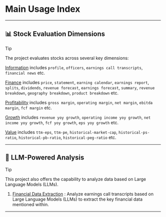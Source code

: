# Main Usage Index


---
## 📊 Stock Evaluation Dimensions

> [!TIP]
> The project evaluates stocks across several key dimensions:
> 
> [Information](Info_Examples.md) includes `profile`, `officers`, `earnings call transcripts`, `financial news` etc.
> 
> [Finance](Finance_Examples.md) includes `price`, `statement`, `earning calendar`, `earnings report`, `splits`, `dividends`, `revenue forecast`, `earnings forecast`, `summary`, `revenue breakdown`, `geography breakdown`, `product breakdown` etc.
> 
> [Profitability](Profitability_Examples.md) includes `gross margin`, `operating margin`, `net margin`, `ebitda margin`, `fcf margin` etc.
> 
> [Growth](Growth_Examples.md) includes `revenue yoy growth`, `operating income yoy growth`, `net income yoy growth`, `fcf yoy growth`, `eps yoy growth` etc.
> 
> [Value](Value_Examples.md) includes `ttm-eps`, `ttm-pe`, `historical-market-cap`, `historical-ps-ratio`, `historical-pb-ratio`, `historical-peg-ratio` etc.

---

## 🤖 LLM-Powered Analysis

> [!TIP]
> This project also offers the capability to analyze data based on Large Language Models (LLMs).
> 1. [Financial Data Extraction](Transcripts_LLM_Examples.md) : Analyze earnings call transcripts based on Large Language Models (LLMs) to extract the key financial data mentioned within.


---
